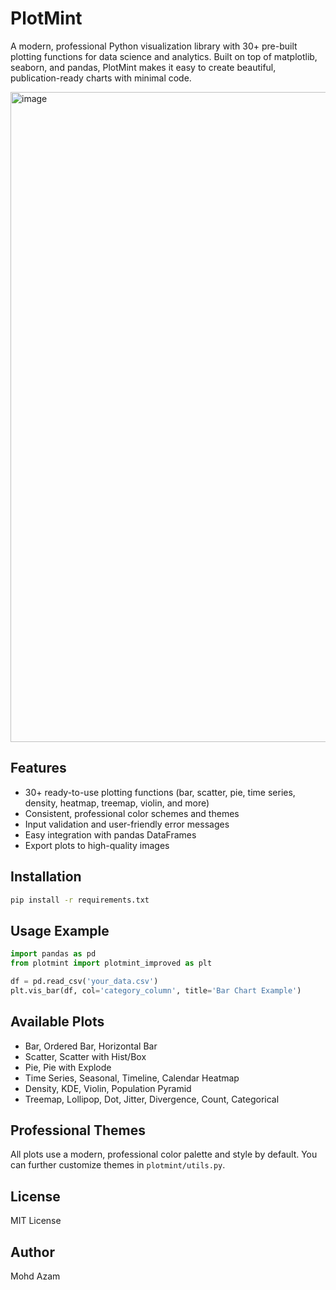 # PlotMint

A modern, professional Python visualization library with 30+ pre-built plotting functions for data science and analytics. Built on top of matplotlib, seaborn, and pandas, PlotMint makes it easy to create beautiful, publication-ready charts with minimal code.

<img width="1040" alt="image" src="https://github.com/user-attachments/assets/553ce3cc-4697-461f-b167-609a3f4fd7d3" />


## Features
- 30+ ready-to-use plotting functions (bar, scatter, pie, time series, density, heatmap, treemap, violin, and more)
- Consistent, professional color schemes and themes
- Input validation and user-friendly error messages
- Easy integration with pandas DataFrames
- Export plots to high-quality images

## Installation
```bash
pip install -r requirements.txt
```

## Usage Example
```python
import pandas as pd
from plotmint import plotmint_improved as plt

df = pd.read_csv('your_data.csv')
plt.vis_bar(df, col='category_column', title='Bar Chart Example')
```

## Available Plots
- Bar, Ordered Bar, Horizontal Bar
- Scatter, Scatter with Hist/Box
- Pie, Pie with Explode
- Time Series, Seasonal, Timeline, Calendar Heatmap
- Density, KDE, Violin, Population Pyramid
- Treemap, Lollipop, Dot, Jitter, Divergence, Count, Categorical

## Professional Themes
All plots use a modern, professional color palette and style by default. You can further customize themes in `plotmint/utils.py`.

## License
MIT License

## Author
Mohd Azam 
